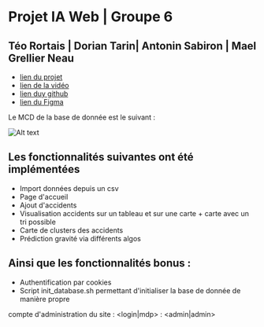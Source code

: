 # Projet IA Web | Groupe 6
## Téo Rortais | Dorian Tarin| Antonin Sabiron |  Mael Grellier Neau

- [lien du projet](http://etu746.projets.isen-ouest.fr/index.html)
- [lien de la vidéo](https://www.youtube.com/watch?v=Oge9Knbstwo)
- [lien duy github](https://github.com/Tiranisu/Projet_Annee_3_WEB_Grp6)
- [lien du Figma](https://www.figma.com/file/Ts7qz7aXVcNpwtP1w5Gean/Porjet-WEB-A3?type=design&node-id=0-1&mode=design)

Le MCD de la base de donnée est le suivant :

![Alt text](https://cdn.discordapp.com/attachments/1117711888218869793/1124085709624578328/image.png)

## Les fonctionnalités suivantes ont été implémentées

- Import données depuis un csv
- Page d'accueil
- Ajout d'accidents
- Visualisation accidents sur un tableau et sur une carte + carte avec un tri possible
- Carte de clusters des accidents 
- Prédiction gravité via différents algos

## Ainsi que les fonctionnalités bonus  :

- Authentification par cookies 
- Script init_database.sh permettant d'initialiser la base de donnée de manière propre

compte d'administration du site :
<login|mdp> : <admin|admin>

